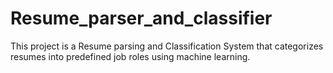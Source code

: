 # Resume_parser_and_classifier
This project is a Resume parsing and Classification System that categorizes resumes into predefined job roles using machine learning. 
